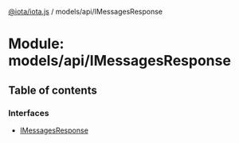 [@iota/iota.js](../README.md) / models/api/IMessagesResponse

# Module: models/api/IMessagesResponse

## Table of contents

### Interfaces

- [IMessagesResponse](../interfaces/models_api_imessagesresponse.imessagesresponse.md)
